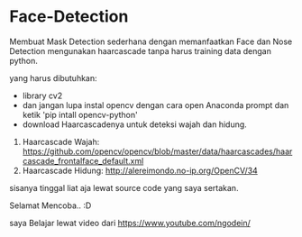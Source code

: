 # Face-Detection
Membuat Mask Detection sederhana dengan memanfaatkan Face dan Nose Detection mengunakan haarcascade tanpa harus training data dengan python.

yang harus dibutuhkan:
- library cv2
- dan jangan lupa instal opencv dengan cara open Anaconda prompt dan ketik  'pip intall opencv-python'
- download Haarcascadenya untuk deteksi wajah dan hidung.
1. Haarcascade Wajah: https://github.com/opencv/opencv/blob/master/data/haarcascades/haarcascade_frontalface_default.xml
2. Haarcascade Hidung: http://alereimondo.no-ip.org/OpenCV/34

sisanya tinggal liat aja lewat source code yang saya sertakan.

Selamat Mencoba.. :D


saya Belajar lewat video dari
https://www.youtube.com/ngodein/
